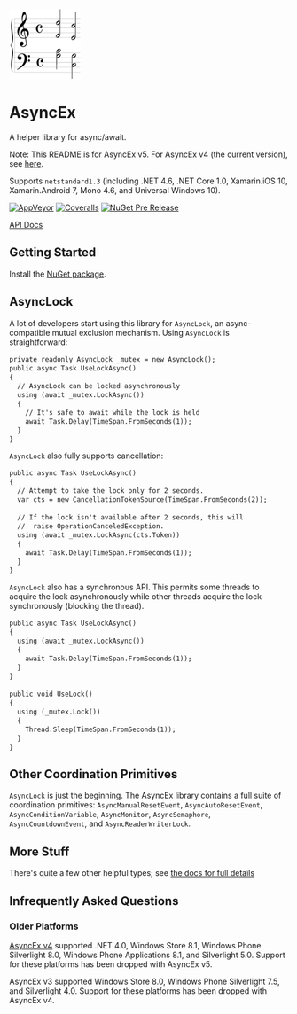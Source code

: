 ![Logo](AsyncEx.128.png)

# AsyncEx

A helper library for async/await.

Note: This README is for AsyncEx v5. For AsyncEx v4 (the current version), see [here](https://github.com/StephenCleary/AsyncEx/tree/v4).

Supports `netstandard1.3` (including .NET 4.6, .NET Core 1.0, Xamarin.iOS 10, Xamarin.Android 7, Mono 4.6, and Universal Windows 10).

[![AppVeyor](https://img.shields.io/appveyor/ci/StephenCleary/AsyncEx.svg?style=plastic)](https://ci.appveyor.com/project/StephenCleary/AsyncEx) [![Coveralls](https://img.shields.io/coveralls/StephenCleary/AsyncEx.svg?style=plastic)](https://coveralls.io/r/StephenCleary/AsyncEx)
[![NuGet Pre Release](https://img.shields.io/nuget/vpre/Nito.AsyncEx.svg?style=plastic)](https://www.nuget.org/packages/Nito.AsyncEx/)

[API Docs](http://dotnetapis.com/pkg/Nito.AsyncEx)

## Getting Started

Install the [NuGet package](http://www.nuget.org/packages/Nito.AsyncEx).

## AsyncLock

A lot of developers start using this library for `AsyncLock`, an async-compatible mutual exclusion mechanism. Using `AsyncLock` is straightforward:

    private readonly AsyncLock _mutex = new AsyncLock();
    public async Task UseLockAsync()
    {
      // AsyncLock can be locked asynchronously
      using (await _mutex.LockAsync())
      {
        // It's safe to await while the lock is held
        await Task.Delay(TimeSpan.FromSeconds(1));
      }
    }

`AsyncLock` also fully supports cancellation:

    public async Task UseLockAsync()
    {
      // Attempt to take the lock only for 2 seconds.
      var cts = new CancellationTokenSource(TimeSpan.FromSeconds(2));
      
      // If the lock isn't available after 2 seconds, this will
      //  raise OperationCanceledException.
      using (await _mutex.LockAsync(cts.Token))
      {
        await Task.Delay(TimeSpan.FromSeconds(1));
      }
    }

`AsyncLock` also has a synchronous API. This permits some threads to acquire the lock asynchronously while other threads acquire the lock synchronously (blocking the thread).

    public async Task UseLockAsync()
    {
      using (await _mutex.LockAsync())
      {
        await Task.Delay(TimeSpan.FromSeconds(1));
      }
    }

    public void UseLock()
    {
      using (_mutex.Lock())
      {
        Thread.Sleep(TimeSpan.FromSeconds(1));
      }
    }

## Other Coordination Primitives

`AsyncLock` is just the beginning. The AsyncEx library contains a full suite of coordination primitives: `AsyncManualResetEvent`, `AsyncAutoResetEvent`, `AsyncConditionVariable`, `AsyncMonitor`, `AsyncSemaphore`, `AsyncCountdownEvent`, and `AsyncReaderWriterLock`.

## More Stuff

There's quite a few other helpful types; see [the docs for full details](doc)

## Infrequently Asked Questions

### Older Platforms

[AsyncEx v4](https://github.com/StephenCleary/AsyncEx/tree/v4) supported .NET 4.0, Windows Store 8.1, Windows Phone Silverlight 8.0, Windows Phone Applications 8.1, and Silverlight 5.0. Support for these platforms has been dropped with AsyncEx v5.

AsyncEx v3 supported Windows Store 8.0, Windows Phone Silverlight 7.5, and Silverlight 4.0. Support for these platforms has been dropped with AsyncEx v4.
